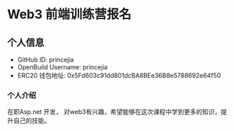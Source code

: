 # Web3 前端训练营报名

## 个人信息

* GitHub ID: princejia
* OpenBuild Username: princejia
* ERC20 钱包地址: 0x5Fd603c91dd801dcBA8BEe36B8e5788692e64f50

### 个人介绍
在职Asp.net 开发， 对web3有兴趣，希望能够在这次课程中学到更多的知识，提升自己的技能。